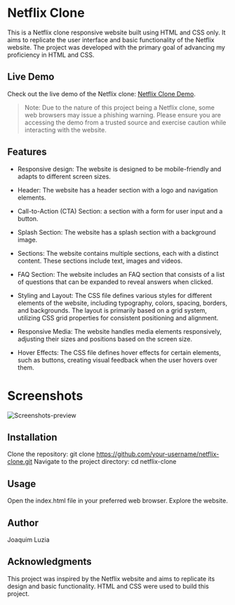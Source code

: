 # Netflix Clone
This is a Netflix clone responsive website built using HTML and CSS only. It aims to replicate the user interface and basic functionality of the Netflix website. The project was developed with the primary goal of advancing my proficiency in HTML and CSS.

## Live Demo
Check out the live demo of the Netflix clone: [Netflix Clone Demo](https://joaquim25.github.io/clone1/).
> Note: Due to the nature of this project being a Netflix clone, some web browsers may issue a phishing warning. Please ensure you are accessing the demo from a trusted source and exercise caution while interacting with the website.

## Features
- Responsive design: The website is designed to be mobile-friendly and adapts to different screen sizes.
- Header: The website has a header section with a logo and navigation elements.
- Call-to-Action (CTA) Section: a section with a form for user input and a button.
- Splash Section: The website has a splash section with a background image.
- Sections: The website contains multiple sections, each with a distinct content. These sections include text, images and videos.
- FAQ Section: The website includes an FAQ section that consists of a list of questions that can be expanded to reveal answers when clicked.

- Styling and Layout: The CSS file defines various styles for different elements of the website, including typography, colors, spacing, borders, and backgrounds. The layout is primarily based on a grid system, utilizing CSS grid properties for consistent positioning and alignment.
- Responsive Media: The website handles media elements responsively, adjusting their sizes and positions based on the screen size.
- Hover Effects: The CSS file defines hover effects for certain elements, such as buttons, creating visual feedback when the user hovers over them.

# Screenshots
![Screenshots-preview](https://github.com/joaquim25/netflix-clone/blob/main/assets/screenshots.png)

## Installation
Clone the repository: git clone https://github.com/your-username/netflix-clone.git
Navigate to the project directory: cd netflix-clone

## Usage
Open the index.html file in your preferred web browser.
Explore the website.

## Author
Joaquim Luzia

## Acknowledgments
This project was inspired by the Netflix website and aims to replicate its design and basic functionality.
HTML and CSS were used to build this project.
